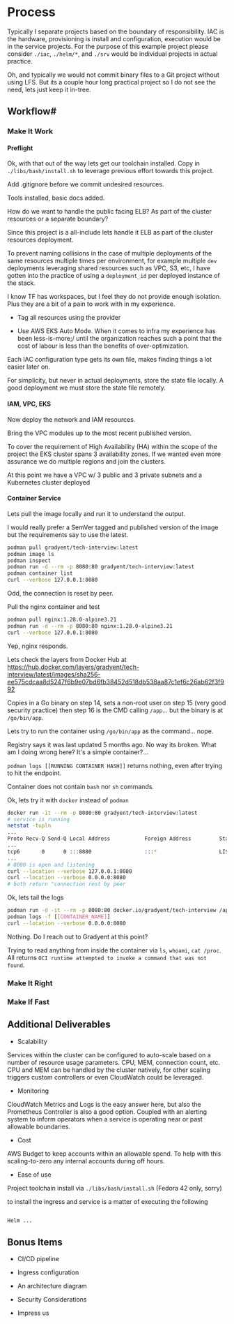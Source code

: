 # Process

Typically I separate projects based on the boundary of responsibility. IAC is the hardware, provisioning is install and configuration, execution would be in the service projects. For the purpose of this example project please consider `./iac`, `./helm/*`, and `./srv` would be individual projects in actual practice.

Oh, and typically we would not commit binary files to a Git project without using LFS. But its a couple hour long practical project so I do not see the need, lets just keep it in-tree.

## Workflow#

### Make It Work

#### Preflight

Ok, with that out of the way lets get our toolchain installed. Copy in `./libs/bash/install.sh` to leverage previous effort towards this project.

Add .gitignore before we commit undesired resources.

Tools installed, basic docs added.

How do we want to handle the public facing ELB?  As part of the cluster resources or a separate boundary?

Since this project is a all-include lets handle it ELB as part of the cluster resources deployment.

To prevent naming collisions in the case of multiple deployments of the same resources multiple times per environment, for example multiple `dev` deployments leveraging shared resources such as VPC, S3, etc, I have gotten into the practice of using a `deployment_id` per deployed instance of the stack.

I know TF has workspaces, but I feel they do not provide enough isolation. Plus they are a bit of a pain to work with in my experience.

- Tag all resources using the provider

- Use AWS EKS Auto Mode. When it comes to infra my experience has been less-is-more;/ until the organization reaches such a point that the cost of labour is less than the benefits of over-optimization.

Each IAC configuration type gets its own file, makes finding things a lot easier later on.

For simplicity, but never in actual deployments, store the state file locally. A good deployment we must store the state file remotely.

#### IAM, VPC, EKS

Now deploy the network and IAM resources.

Bring the VPC modules up to the most recent published version.

To cover the requirement of High Availability (HA) within the scope of the project the EKS cluster spans 3 availability zones. If we wanted even more assurance we do multiple regions and join the clusters.

At this point we have a VPC w/ 3 public and 3 private subnets and a Kubernetes cluster deployed

#### Container Service

Lets pull the image locally and run it to understand the output.

I would really prefer a SemVer tagged and published version of the image but the requirements say to use the latest.

```sh
podman pull gradyent/tech-interview:latest
podman image ls
podman inspect
podman run -d --rm -p 8080:80 gradyent/tech-interview:latest
podman container list
curl --verbose 127.0.0.1:8080
```

Odd, the connection is reset by peer.

Pull the nginx container and test

```sh
podman pull nginx:1.28.0-alpine3.21
podman run -d --rm -p 8080:80 nginx:1.28.0-alpine3.21
curl --verbose 127.0.0.1:8080
```

Yep, nginx responds.

Lets check the layers from Docker Hub at https://hub.docker.com/layers/gradyent/tech-interview/latest/images/sha256-ee575cdcaa8d5247f6b9e07bd6fb38452d518db538aa87c1ef6c26ab62f3f992

Copies in a Go binary on step 14, sets a non-root user on step 15 (very good security practice) then step 16 is the CMD calling `/app`... but the binary is at `/go/bin/app`.

Lets try to run the container using `/go/bin/app` as the command... nope.

Registry says it was last updated 5 months ago. No way its broken. What am I doing wrong here? It's a simple container?...

`podman logs [[RUNNING CONTAINER HASH]]` returns nothing, even after trying to hit the endpoint.

Container does not contain `bash` nor `sh` commands.

Ok, lets try it with `docker` instead of `podman`

```sh
docker run -it --rm -p 8080:80 gradyent/tech-interview:latest
# service is running
netstat -tupln
...
Proto Recv-Q Send-Q Local Address           Foreign Address         State       PID/Program name    
...
tcp6       0      0 :::8080                 :::*                    LISTEN      181600/pasta        
...
# 8080 is open and listening
curl --location --verbose 127.0.0.1:8080
curl --location --verbose 0.0.0.0:8080
# both return "connection rest by peer
```

Ok, lets tail the logs

```sh
podman run -d -it --rm -p 8080:80 docker.io/gradyent/tech-interview /app
podman logs -f [[CONTAINER_NAME]]
curl --location --verbose 0.0.0.0:8080
```

Nothing. Do I reach out to Gradyent at this point?

Trying to read anything from inside the container via `ls`, `whoami`, `cat /proc`. All returns `OCI runtime attempted to invoke a command that was not found`.



### Make It Right

### Make If Fast

## Additional Deliverables

- Scalability

Services within the cluster can be configured to auto-scale based on a number of resource usage parameters. CPU, MEM, connection count, etc. CPU and MEM can be handled by the cluster natively, for other scaling triggers custom controllers or even CloudWatch could be leveraged.

- Monitoring

CloudWatch Metrics and Logs is the easy answer here, but also the Prometheus Controller is also a good option. Coupled with an alerting system to inform operators when a service is operating near or past allowable boundaries.

- Cost

AWS Budget to keep accounts within an allowable spend. To help with this scaling-to-zero any internal accounts during off hours.

- Ease of use

Project toolchain install via `./libs/bash/install.sh` (Fedora 42 only, sorry)

to install the ingress and service is a matter of executing the following

```sh

Helm ...
```

## Bonus Items

- CI/CD pipeline

- Ingress configuration

- An architecture diagram

- Security Considerations

- Impress us
